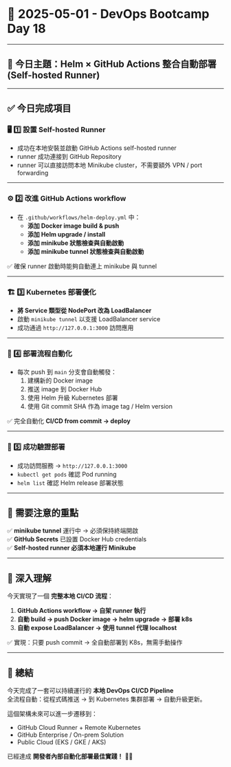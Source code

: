 # 📘 2025-05-01 - DevOps Bootcamp Day 18

---

## 🎯 今日主題：Helm × GitHub Actions 整合自動部署 (Self-hosted Runner)

---

## ✅ 今日完成項目

### 🖥️ 1️⃣ 設置 Self-hosted Runner

- 成功在本地安裝並啟動 GitHub Actions self-hosted runner
- runner 成功連接到 GitHub Repository
- runner 可以直接訪問本地 Minikube cluster，不需要額外 VPN / port forwarding

---

### ⚙️ 2️⃣ 改進 GitHub Actions workflow

- 在 `.github/workflows/helm-deploy.yml` 中：
  - **添加 Docker image build & push**
  - **添加 Helm upgrade / install**
  - **添加 minikube 狀態檢查與自動啟動**
  - **添加 minikube tunnel 狀態檢查與自動啟動**

✅ 確保 runner 啟動時能夠自動連上 minikube 與 tunnel

---

### 🏗️ 3️⃣ Kubernetes 部署優化

- **將 Service 類型從 NodePort 改為 LoadBalancer**
- 啟動 `minikube tunnel` 以支援 LoadBalancer service
- 成功通過 `http://127.0.0.1:3000` 訪問應用

---

### 🚀 4️⃣ 部署流程自動化

- 每次 push 到 `main` 分支會自動觸發：
  1. 建構新的 Docker image
  2. 推送 image 到 Docker Hub
  3. 使用 Helm 升級 Kubernetes 部署
  4. 使用 Git commit SHA 作為 image tag / Helm version

✅ 完全自動化 **CI/CD from commit → deploy**

---

### 🧪 5️⃣ 成功驗證部署

- 成功訪問服務 → `http://127.0.0.1:3000`
- `kubectl get pods` 確認 Pod running
- `helm list` 確認 Helm release 部署狀態

---

## 📝 需要注意的重點

✅ **minikube tunnel** 運行中 → 必須保持終端開啟  
✅ **GitHub Secrets** 已設置 Docker Hub credentials  
✅ **Self-hosted runner 必須本地運行 Minikube**

---

## 🧠 深入理解

今天實現了一個 **完整本地 CI/CD 流程**：

1. **GitHub Actions workflow → 自架 runner 執行**
2. **自動 build → push Docker image → helm upgrade → 部署 k8s**
3. **自動 expose LoadBalancer → 使用 tunnel 代理 localhost**

✅ 實現：只要 push commit → 全自動部署到 K8s，無需手動操作

---

## 🎉 總結

今天完成了一套可以持續運行的 **本地 DevOps CI/CD Pipeline**  
全流程自動：從程式碼推送 → 到 Kubernetes 集群部署 → 自動升級更新。

這個架構未來可以進一步遷移到：
- GitHub Cloud Runner + Remote Kubernetes
- GitHub Enterprise / On-prem Solution
- Public Cloud (EKS / GKE / AKS)

已經達成 **開發者內部自動化部署最佳實踐！** 🚀✨

